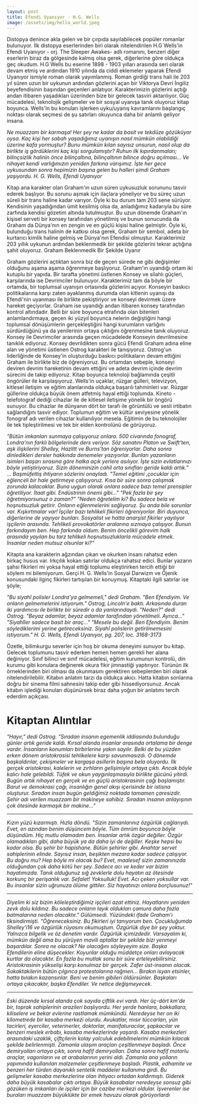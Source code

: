 ```yaml
---
layout: post
title: Efendi Uyanıyor - H.G. Wells
image: /assets/img/hello_world.jpeg
---
```


Distopya denince akla gelen ve bir çırpıda sayılabilecek popüler romanlar bulunuyor. İlk distopya eserlerinden biri olarak nitelendirilen H.G Wells'in Efendi Uyanıyor - orj. The Sleeper Awakes- adlı romanını, benzeri diğer eserlerin biraz da gölgesinde kalmış olsa gerek, diğerlerine göre oldukça geç okudum. H.G Wells  bu eserine 1898 - 1903 yılları arasında seri olarak devam etmiş ve ardından 1910 yılında da ciddi eklemeler yaparak Efendi Uyanıyor ismiyle roman olarak yayımlanmış.
Roman girdiği trans hali ile 203 yıl süren uzun bir uykunun ardından gözlerini açan bir Viktorya Devri İngiliz beyefendisinin başından geçenleri anlatıyor. Karakterimizin gözlerini açtığı andan itibaren yaşadıkları üzerinden bize bir gelecek tasviri aktarılıyor. Güç mücadelesi, teknolojik gelişmeler ve bir sosyal uyanışa tanık oluyoruz kitap boyunca. Wells'in bu konuları işlerken uyku/uyanış kavramlarını başlangıç noktası olarak seçmesi de şu satırları okuyunca daha bir anlamlı geliyor insana.


*Ne muazzam bir karmaşa! Her şey ne kadar da basit ve tekdüze gözüküyor oysa. Kaç kişi her sabah yaşadığımız uyanışın nasıl mümkün olabildiği üzerine kafa yormuştur? Bunu mümkün kılan sayısız unsurun, nasıl olup da birlikte iş gördüklerini kaç kişi sorgulamıştır? Ruhun ilk kıpırdanmaları; bilinçsizlik halinin önce bilinçaltına, bilinçaltının bilince doğru açılması... Ve nihayet kendi varlığımızın yeniden farkına varışımız. İşte her gece uykusundan sonra hepimizin başına gelen bu halleri şimdi Graham yaşıyordu.
H. G. Wells, Efendi Uyanıyor*


Kitap ana karakter olan Graham'ın uzun süren uykusuzluk sorununu tasvir ederek başlıyor. Bu sorunu aşmak için ilaçlara yöneliyor ve bu süreç uzun süreli bir trans haline kadar varıyor. Öyle ki bu durum tam 203 sene sürüyor. Kendisinin yaşadığından ümit kesilmiş olsa da, anladığımız kadarıyla bu süre zarfında kendisi gözetim altında tutulmuştur. Bu uzun dönemde Graham'ın kişisel serveti bir konsey tarafından yönetilmiş ve bunun sonucunda da Graham da Dünya'nın en zengin ve en güçlü kişisi haline gelmiştir. Öyle ki, bulunduğu trans halinin de katkısı olsa gerek, Graham bir sembol, adeta bir kurtarıcı kimlik haline gelmiş ve Dünya'nın Efendisi olmuştur.
Karakterimiz 203 yıllık uykunun ardından beklenmedik bir şekilde gözlerini tekrar açtığına şahit oluyoruz.
 Graham Beklenmedik Bir Şekilde Uyanır 

Graham gözlerini açtıktan sonra biz de geçen sürede ne gibi değişimler olduğunu aşama aşama öğrenmeye başlıyoruz. Graham'ın uyandığı ortam iki kutuplu bir yapıda. Bir tarafta yönetimi üstlenen Konsey ve silahlı güçleri, karşılarında ise Devrimciler bulunuyor.  Karakterimiz tam da böyle bir ortamda, bir toplumsal uyanışın ortasında gözlerini açıyor. Konseyin baskıcı politikalarına karşı zaten ayaklanmış durumda olan kitlenin uyanışı da Efendi'nin uyanması ile  birlikte pekiştiriyor ve konseyi devirmek üzere hareket geçiyorlar. Graham ise uyandığı andan itibaren konsey tarafından kontrol altındadır. Belli bir süre boyunca etrafında olan bitenleri anlamlandırmaya, geçen iki yüzyıl boyunca nelerin değiştiğini hangi toplumsal dönüşümlerin gerçekleştiğini hangi kurumların varlığını sürdürdüğünü ya da yenilerinin ortaya çıktığını öğrenmesine tanık oluyoruz.
Konsey ile Devrimciler arasında geçen mücadelede Konseyin devrilmesine tanıklık ediyoruz. Konsey devrildikten sonra gücü Efendi Graham adına eline alan ve yönetimi üstlenen Ostrog karakteri ile tanışıyoruz. Ostrog'un liderliğinde de Konsey'in oluşturduğu baskıcı politikaların devam ettiğini Graham ile birlikte biz de öğreniyoruz. Bu ortamdan sebeple, konseyi deviren devrim hareketinin devam ettiğini ve adeta devrim içinde devrim sürecini de takip ediyoruz.
Kitap boyunca teknoloji bağlamında çeşitli öngörüler ile karşılaşıyoruz. Wells'in uçaklar, rüzgar gülleri, televizyon, kitlesel iletişim ve eğitim alanlarında oldukça başarılı tahminleri var. Rüzgar güllerine oldukça büyük önem atfetmiş hayal ettiği toplumda. Kineto - telefotograf dediği cihazlar ile de kitlesel iletişime yönelik bir öngörü sunuyor. Bu cihazlar ile dünyanın dört bir tarafı ile görüntülü ve sesli irtibatın sağlandığını tasvir ediyor. Toplumun eğitim ve kültür seviyesine yönelik fonograf adı verilen cihazlar kullanılıyor mesela. Eğitimin de bu teknolojiler ile tek tipleştirilmesi ve tek bir elden kontrolünü de görüyoruz.


*"Bütün imkanları sunmaya çalışıyoruz onlara. 500 civarında fonograf, Londra'nın farklı bölgelerinde ders veriyor. Söz sanatını Platon ve Swift'ten, aşk ilişkilerini Shelley, Hazlitt ve Burns'tan öğreniyorlar. Daha sonra dinledikleri dersler hakkında denemeler yazıyorlar. Bunları yazanların isimleri başarı sırasına göre halka açık yerlere asılıyor. İşte sizin evlatlarınızı böyle yetiştiriyoruz. Sizin döneminizin cahil orta sınıfları geride kaldı artık."
...
Başmüfettiş ihtiyarın sözlerini onayladı. "Temel eğitimi ,çocuklar için eğlenceli bir hale getirmeye çalışıyoruz. Kısa bir süre sonra çalışmak zorunda kalacaklar. Buna uygun olarak onlara sadece bazı temel prensipler öğretiliyor. İtaat gibi. Endüstrinin önemi gibi..."
"Pek fazla bir şey öğretmiyorsunuz o zaman?"
"Neden öğretelim ki? Bu sadece bela ve hoşnutsuzluk getirir. Onların eğlenmelerini sağlıyoruz. Şu anda bile sorunlar var. Kışkırtmalar var! İşçiler bazı tehlikeli fikirleri öğreniyorlar. Biri duyunca, diğerlerine de yayıyor bunları. Sosyalist ve hatta anarşist fikirler yayılıyor işçilerin arasında. Tehlikeli provokatörler aralarına sızmaya çalışıyor. Bunun farkındayım ben. Hep farkında oldum. Benim öncelikli görevim halk arasında yayılan bu tarz tehlikeli hoşnutsuzluklarla mücadele etmek. İnsanlar neden mutsuz olsunlar ki?"*


Kitapta ana karakterin ağzından çıkan ve okurken insanı rahatsız eden birkaç husus var. Irkçılık kokan satırlar oldukça rahatsız edici. Bunlar yazarın şahsi fikirleri mi yoksa hayal ettiği toplumu eleştirirken tercih ettiği bir söylem mi bilemiyorum. Gerçi H. G. Wells'in Sosyal Darwizm ve Öjenik konusundaki ilginç fikirleri tartışılan bir konuymuş. Kitaptaki ilgili satırlar ise şöyle;


*"Bu siyahî polisler Londra'ya gelmemeli," dedi Graham. "Ben Efendiyim. Ve onların gelmemelerini istiyorum." Ostrog, Lincoln'e baktı. Arkasında duran iki yardımcısı ile birlikte bir süredir o da yanlarındaydı. "Neden?" dedi Ostrog. "Beyaz adamlar, beyaz adamlar tarafından yönetilmeli. Ayrıca..." "Siyahîler sadece basit bir araç..." "Mesele bu değil. Ben Efendiyim. Benim söylediklerimi yerine getireceksiniz. Siyahî polislerin getirilmemesini istiyorum." H. G. Wells, Efendi Uyanıyor, pg. 207, loc. 3168-3173*


Özetle, bilimkurgu severler için hoş bir okuma deneyimi sunuyor bu kitap. Gelecek toplumunu tasvir ederken hemen hemen gerekli her alana değiniyor. Sınıf bilinci ve sınıf mücadelesi, eğitim kurumunun kontrolü, din kurumu gibi konulara değinerek okura fikir jimnastiği yaptırıyor. Türünün ilk örneklerinden biri olması da okunmasını gerektiren sebeplerden biri olarak nitelendirilebilir. Kitabın anlatım tarzı da oldukça akıcı. Hatta kitabın sonlarına doğru bir sinema filmi sahnesini takip eder gibi hissediyorsunuz. Ancak kitabın işlediği konuları düşünürsek biraz daha yoğun bir anlatımı tercih ederdim açıkçası.


# Kitaptan Alıntılar 

*"Hayır," dedi Ostrog. "Sıradan insanın egemenlik iddiasında bulunduğu günler artık geride kaldı. Kırsal alanda insanlar arasında ortalama bir denge vardır. İnsanların konumları birbirlerine yakın sayılır. Belki de bu yüzden erken dönem aristokrasisi tehlikelere karşı savunmasızdı. O dönemde başkaldırılar, çekişmeler ve kargaşa asillerin başına bela oluyordu. İlk gerçek aristokrasi, kalelerin ve zırhların gelişimiyle ortaya çıktı. Ancak böyle kalıcı hale gelebildi. Tüfek ve okun yaygınlaşmasıyla birlikte gücünü yitirdi. Bugün artık nihayet en gerçek ve en güçlü aristokrasinin çağı başlamıştır. Barut ve demokrasi çağı, insanlığın genel akışı içerisinde bir istisna oluşturur. Sıradan insan bugün geldiğimiz noktada tamamen çaresizdir. Şehir adı verilen muazzam bir makineye sahibiz. Sıradan insanın anlayışının çok ötesinde karmaşık bir makine..."*


-------

*Kızın yüzü kızarmıştı. Hızla döndü. "Sizin zamanlarınız özgürlük çağlarıydı. Evet, en azından benim düşüncem böyle. Tüm ömrüm boyunca böyle düşündüm. Hiç mutlu olamadım ben. İnsanlar artık özgür değiller. Özgür olamadıkları gibi, daha büyük ya da daha iyi de değiller. Keşke hepsi bu kadar olsa. Bu şehir bir hapishane. Bütün şehirler gibi. Anahtar servet sahiplerinin elinde. Sayısız insan, beşikten mezara kadar sadece çalışıyor. Bu doğru mu? Hep böyle mi olacak bu? Evet, maalesef sizin zamanınızda olduğundan çok daha kötü her şey. Sadece acı ve keder var bizim hayatımızda. Tanık olduğunuz sığ zevklerle dolu hayatın az ötesinde korkunç bir perişanlık var. Sefalet! Yoksulluk! Evet. Acı çeken yoksullar var. Bu insanlar sizin uğrunuza ölüme gittiler. Siz hayatınızı onlara borçlusunuz!"*

------

*Diyelim ki siz bizim köleleştirdiğimiz işçileri azat ettiniz. Hayatlarını yeniden zevk dolu kıldınız. Bu sadece onların layık oldukları çamura daha fazla batmalarına neden olacaktır." Gülümsedi. Yüzündeki ifade Graham'ı tiksindirmişti.
"Öğreneceksiniz. Bu fikirleri iyi tanıyorum ben. Çocukluğumda Shelley'i16 ve özgürlük rüyasını okumuştum. Özgürlük diye bir şey yoktur. Yalnızca bilgelik ve öz denetim vardır. Özgürlük içimizdedir. Varsayalım ki, mümkün değil ama bu yürüyen mavili aptallar bir şekilde bizi yenmeyi başardılar. Sonra ne olacak? Ne olacağını söyleyeyim size. Başka Efendilerin eline düşecekler. Koyunlar olduğu müddetçe onları avlayacak kurtlar da olacaktır. En fazla bu mutlak sonu bir süre erteleyebilirsiniz. Aristokrasinin yükselişi karşı konulmaz bir gerçek. Zafer üst-insanın olacak. Sokaktakilerin bütün çılgınca protestolarına rağmen... Bırakın isyan etsinler, hatta bırakın kazansınlar. Beni ve benim gibileri öldürsünler. Başkaları ortaya çıkacaktır, başka Efendiler. Ve netice değişmeyecek.*

----

*Eski düzende kırsal alanda çok sayıda çiftlik evi vardı. Her üç-dört km'de bir, toprak sahiplerinin arazileri başlıyordu. Her yerde hanlara, bakkallara, kiliselere ve bekar evlerine rastlamak mümkündü. Neredeyse her on iki kilometrede bir kasaba merkezi olurdu. Avukatlar, mısır tüccarları, yün tacirleri, eyerciler, veterinerler, doktorlar, manifaturacılar, şapkacılar ve benzeri meslek erbabı, kasaba merkezlerinde yaşardı. Kasaba merkezleri arasındaki uzaklık, çiftçilerin kolay yolculuk edebilmelerini mümkün kılacak şekilde belirlenmişti. Zamanla ulaşım araçları çeşitlenmeye başladı. Önce demiryolları ortaya çıktı, sonra hafif demiryolları. Daha sonra hafif motorlu araçlar, vagonların ve at arabalarının yerini aldı. Zamanla ana yolların yapımında kullanılan malzemeler çeşitlenmeye başladı. Plastik, edhamite ve benzeri her türden dayanıklı sentetik maddeler kullanıma girdi. Bu gelişmeler kasaba merkezlerine olan ihtiyacı ortadan kaldırmıştı. Giderek daha büyük kasabalar çıktı ortaya. Büyük kasabalar neredeyse sonsuz gibi gözüken iş imkanları ile işçiler için bir cazibe merkezi oldular. İşverenler ise buraları muazzam büyüklükte bir emek havuzu olarak görüyorlardı*